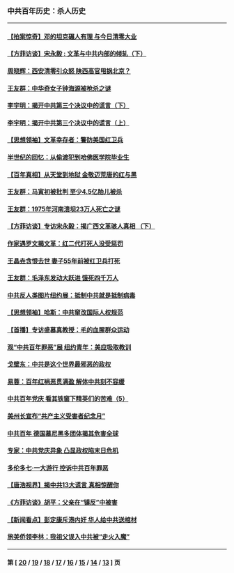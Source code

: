 ### 中共百年历史：杀人历史
---
#### [【拍案惊奇】邓的坦克碾人有理 与今日清零大业](../../pages/nf1176106/n13729574.md?05180430) 
#### [【方菲访谈】宋永毅 : 文革与中共内部的倾轧（下）](../../pages/nf1176106/n13486836.md?05180430) 
#### [周晓辉：西安清零引众怒 陕西高官甩锅北京？](../../pages/nf1176106/n13484627.md?05180430) 
#### [王友群：中华奇女子钟海源被枪杀之谜](../../pages/nf1176106/n13430555.md?05180430) 
#### [李宇明：揭开中共第三个决议中的谎言（下）](../../pages/nf1176106/n13389389.md?05180430) 
#### [李宇明：揭开中共第三个决议中的谎言（上）](../../pages/nf1176106/n13388697.md?05180430) 
#### [【思想领袖】文革幸存者：警防美国红卫兵](../../pages/nf1176106/n13339289.md?05180430) 
#### [半世纪的回忆：从偷渡犯到哈佛医学院毕业生](../../pages/nf1176106/n13345328.md?05180430) 
#### [【百年真相】从天堂到地狱 金敬迈荒唐的红与黑](../../pages/nf1176106/n13336995.md?05180430) 
#### [王友群：马寅初被批判 至少4.5亿胎儿被杀](../../pages/nf1176106/n13260313.md?05180430) 
#### [王友群：1975年河南溃坝23万人死亡之谜](../../pages/nf1176106/n13231576.md?05180430) 
#### [【方菲访谈】专访宋永毅：揭广西文革骇人真相 （下）](../../pages/nf1176106/n13209074.md?05180430) 
#### [作家遇罗文揭文革：红二代打死人没受惩罚](../../pages/nf1176106/n13205254.md?05180430) 
#### [王晶垚含恨去世 妻子55年前被红卫兵打死](../../pages/nf1176106/n13203590.md?05180430) 
#### [王友群：毛泽东发动大跃进 饿死四千万人](../../pages/nf1176106/n13177158.md?05180430) 
#### [中共反人类图片纽约展：抵制中共就是抵制病毒](../../pages/nf1176106/n13115371.md?05180430) 
#### [【思想领袖】哈斯：中共窜改国际人权规范](../../pages/nf1176106/n13053647.md?05180430) 
#### [【首播】专访盛慕真教授：毛的血腥群众运动](../../pages/nf1176106/n13091782.md?05180430) 
#### [观“中共百年罪恶”展 纽约青年：美应吸取教训](../../pages/nf1176106/n13085246.md?05180430) 
#### [戈壁东：中共是这个世界最邪恶的政权](../../pages/nf1176106/n13085641.md?05180430) 
#### [易蓉：百年红祸恶贯满盈 解体中共刻不容缓](../../pages/nf1176106/n13084455.md?05180430) 
#### [中共百年党庆 看其铁窗下精英们的苦难（5）](../../pages/nf1176106/n13076766.md?05180430) 
#### [美州长宣布“共产主义受害者纪念月”](../../pages/nf1176106/n13074024.md?05180430) 
#### [中共百年 德国慕尼黑多团体揭其危害全球](../../pages/nf1176106/n13068873.md?05180430) 
#### [专家：中共党庆异象 凸显政权陷末日危机](../../pages/nf1176106/n13067084.md?05180430) 
#### [多伦多七·一大游行 控诉中共百年罪恶](../../pages/nf1176106/n13062043.md?05180430) 
#### [【唐浩视界】揭中共13大谎言 真相惊醒你](../../pages/nf1176106/n13065208.md?05180430) 
#### [《方菲访谈》胡平：父亲在“镇反”中被害](../../pages/nf1176106/n13064114.md?05180430) 
#### [【新闻看点】彭定康斥港内奸 华人给中共送棺材](../../pages/nf1176106/n13064230.md?05180430) 
#### [旅美侨领李林：我祖父误入中共被“走火入魔”](../../pages/nf1176106/n13062777.md?05180430) 

---
#### 第 [ [20](./20.md?05180430) / [19](./19.md?05180430) / [18](./18.md?05180430) / [17](./17.md?05180430) / [16](./16.md?05180430) / [15](./15.md?05180430) / [14](./14.md?05180430) / [13](./13.md?05180430) ] 页
